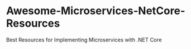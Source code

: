 # Awesome-Microservices-NetCore-Resources
Best Resources for Implementing Microservices with .NET Core
